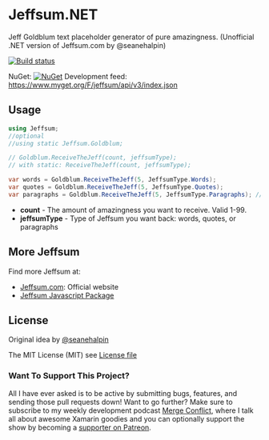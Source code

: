 # Jeffsum.NET

Jeff Goldblum text placeholder generator of pure amazingness. (Unofficial .NET version of Jeffsum.com by @seanehalpin)


[![Build status](https://dev.azure.com/jamesmontemagno/Jeffsum/_apis/build/status/Jeffsum-CI)](https://dev.azure.com/jamesmontemagno/Jeffsum/_build/latest?definitionId=28)

NuGet: [![NuGet](https://img.shields.io/nuget/v/Jeffsum.svg?label=NuGet)](https://www.nuget.org/packages/Jeffsum/)
Development feed: https://www.myget.org/F/jeffsum/api/v3/index.json

## Usage

```csharp
using Jeffsum;
//optional
//using static Jeffsum.Goldblum;

// Goldblum.ReceiveTheJeff(count, jeffsumType);
// with static: ReceiveTheJeff(count, jeffsumType);

var words = Goldblum.ReceiveTheJeff(5, JeffsumType.Words); 
var quotes = Goldblum.ReceiveTheJeff(5, JeffsumType.Quotes); 
var paragraphs = Goldblum.ReceiveTheJeff(5, JeffsumType.Paragraphs); //default
```

* **count** - The amount of amazingness you want to receive. Valid 1-99.
* **jeffsumType** - Type of Jeffsum you want back: words, quotes, or paragraphs


## More Jeffsum
 
Find more Jeffsum at:
* [Jeffsum.com](http://jeffsum.com): Official website
* [Jeffsum Javascript Package](https://github.com/chlorophyllkid/jeffsum)

## License
Original idea by [@seanehalpin](https://twitter.com/seanehalpin)

The MIT License (MIT) see [License file](LICENSE)

### Want To Support This Project?
All I have ever asked is to be active by submitting bugs, features, and sending those pull requests down! Want to go further? Make sure to subscribe to my weekly development podcast [Merge Conflict](http://mergeconflict.fm), where I talk all about awesome Xamarin goodies and you can optionally support the show by becoming a [supporter on Patreon](https://www.patreon.com/mergeconflictfm).
